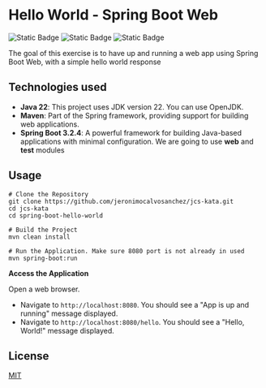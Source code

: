 # Hello World - Spring Boot Web

![Static Badge](https://img.shields.io/badge/java-22-blue)
![Static Badge](https://img.shields.io/badge/spring_boot-3.2.4-blue)
![Static Badge](https://img.shields.io/badge/license-mit-green)

The goal of this exercise is to have up and running a web app using Spring Boot Web, with a simple hello world response

## Technologies used
- **Java 22**: This project uses JDK version 22. You can use OpenJDK.
- **Maven**: Part of the Spring framework, providing support for building web applications.
- **Spring Boot 3.2.4**: A powerful framework for building Java-based applications with minimal configuration.
We are going to use **web** and **test** modules

## Usage

```shell
# Clone the Repository
git clone https://github.com/jeronimocalvosanchez/jcs-kata.git
cd jcs-kata
cd spring-boot-hello-world

# Build the Project
mvn clean install

# Run the Application. Make sure 8080 port is not already in used
mvn spring-boot:run

```

**Access the Application**

Open a web browser.
- Navigate to `http://localhost:8080`. You should see a "App is up and running" message displayed.
- Navigate to `http://localhost:8080/hello`. You should see a "Hello, World!" message displayed.


## License

[MIT](https://choosealicense.com/licenses/mit/)